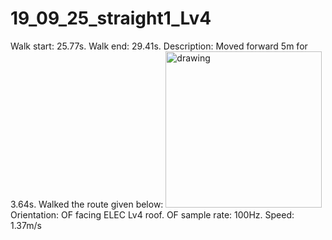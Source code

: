 # 19_09_25_straight1_Lv4

Walk start: 25.77s.
Walk end: 29.41s.
Description: Moved forward 5m for 3.64s. Walked the route given below:
<img src="straight1.jpg" alt="drawing" width="250"/>
Orientation: OF facing ELEC Lv4 roof.
OF sample rate: 100Hz.
Speed: 1.37m/s